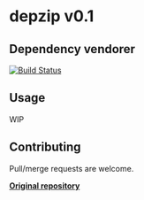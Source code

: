# depzip v0.1

## Dependency vendorer

[![Build Status](https://github.com/karnkaul/depzip/actions/workflows/ci.yml/badge.svg)](https://github.com/karnkaul/depzip/actions/workflows/ci.yml)

## Usage

WIP

## Contributing

Pull/merge requests are welcome.

**[Original repository](https://github.com/karnkaul/depzip)**
